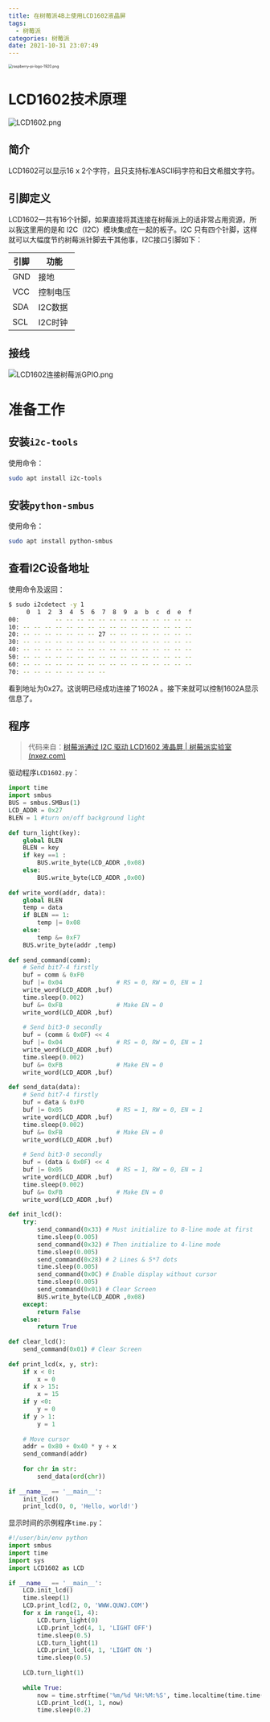 ```yaml
---
title: 在树莓派4B上使用LCD1602液晶屏
tags:
  - 树莓派
categories: 树莓派
date: 2021-10-31 23:07:49
---
```



<img src="https://github.com/Direct5dom/imageDB/blob/main/DB/raspberry-pi-logo-480.png?raw=true" alt="raspberry-pi-logo-1920.png" style="zoom: 50%;" />

<!--more-->

# LCD1602技术原理

![LCD1602.png](https://github.com/Direct5dom/imageDB/blob/main/DB/LCD1602.png?raw=true)

## 简介

LCD1602可以显示16 x 2个字符，且只支持标准ASCII码字符和日文希腊文字符。

## 引脚定义

LCD1602一共有16个针脚，如果直接将其连接在树莓派上的话非常占用资源，所以我这里用的是和 I2C（I2C）模块集成在一起的板子。I2C 只有四个针脚，这样就可以大幅度节约树莓派针脚去干其他事，I2C接口引脚如下：

| 引脚 | 功能     |
| ---- | -------- |
| GND  | 接地     |
| VCC  | 控制电压 |
| SDA  | I2C数据  |
| SCL  | I2C时钟  |

## 接线

![LCD1602连接树莓派GPIO.png](https://github.com/Direct5dom/imageDB/blob/main/DB/LCD1602%E8%BF%9E%E6%8E%A5%E6%A0%91%E8%8E%93%E6%B4%BEGPIO.png?raw=true)

# 准备工作

## 安装`i2c-tools`

使用命令：

```zsh
sudo apt install i2c-tools
```

## 安装`python-smbus  `

使用命令：

```zsh
sudo apt install python-smbus
```

## 查看I2C设备地址

使用命令及返回：

```zsh
$ sudo i2cdetect -y 1 
     0  1  2  3  4  5  6  7  8  9  a  b  c  d  e  f
00:          -- -- -- -- -- -- -- -- -- -- -- -- --
10: -- -- -- -- -- -- -- -- -- -- -- -- -- -- -- --
20: -- -- -- -- -- -- -- 27 -- -- -- -- -- -- -- --
30: -- -- -- -- -- -- -- -- -- -- -- -- -- -- -- --
40: -- -- -- -- -- -- -- -- -- -- -- -- -- -- -- --
50: -- -- -- -- -- -- -- -- -- -- -- -- -- -- -- --
60: -- -- -- -- -- -- -- -- -- -- -- -- -- -- -- --
70: -- -- -- -- -- -- -- --
```

看到地址为0x27。这说明已经成功连接了1602A 。接下来就可以控制1602A显示信息了。

## 程序

> 代码来自：[树莓派通过 I2C 驱动 LCD1602 液晶屏 | 树莓派实验室 (nxez.com)](https://shumeipai.nxez.com/2020/06/17/raspberry-pi-drives-lcd1602-screen-through-i2c.html)

驱动程序`LCD1602.py`：

```python
import time
import smbus
BUS = smbus.SMBus(1)
LCD_ADDR = 0x27
BLEN = 1 #turn on/off background light
 
def turn_light(key):
    global BLEN
    BLEN = key
    if key ==1 :
        BUS.write_byte(LCD_ADDR ,0x08)
    else:
        BUS.write_byte(LCD_ADDR ,0x00)
 
def write_word(addr, data):
    global BLEN
    temp = data
    if BLEN == 1:
        temp |= 0x08
    else:
        temp &= 0xF7
    BUS.write_byte(addr ,temp)
 
def send_command(comm):
    # Send bit7-4 firstly
    buf = comm & 0xF0
    buf |= 0x04               # RS = 0, RW = 0, EN = 1
    write_word(LCD_ADDR ,buf)
    time.sleep(0.002)
    buf &= 0xFB               # Make EN = 0
    write_word(LCD_ADDR ,buf)
     
    # Send bit3-0 secondly
    buf = (comm & 0x0F) << 4
    buf |= 0x04               # RS = 0, RW = 0, EN = 1
    write_word(LCD_ADDR ,buf)
    time.sleep(0.002)
    buf &= 0xFB               # Make EN = 0
    write_word(LCD_ADDR ,buf)
 
def send_data(data):
    # Send bit7-4 firstly
    buf = data & 0xF0
    buf |= 0x05               # RS = 1, RW = 0, EN = 1
    write_word(LCD_ADDR ,buf)
    time.sleep(0.002)
    buf &= 0xFB               # Make EN = 0
    write_word(LCD_ADDR ,buf)
     
    # Send bit3-0 secondly
    buf = (data & 0x0F) << 4
    buf |= 0x05               # RS = 1, RW = 0, EN = 1
    write_word(LCD_ADDR ,buf)
    time.sleep(0.002)
    buf &= 0xFB               # Make EN = 0
    write_word(LCD_ADDR ,buf)
 
def init_lcd():
    try:
        send_command(0x33) # Must initialize to 8-line mode at first
        time.sleep(0.005)
        send_command(0x32) # Then initialize to 4-line mode
        time.sleep(0.005)
        send_command(0x28) # 2 Lines & 5*7 dots
        time.sleep(0.005)
        send_command(0x0C) # Enable display without cursor
        time.sleep(0.005)
        send_command(0x01) # Clear Screen
        BUS.write_byte(LCD_ADDR ,0x08)
    except:
        return False
    else:
        return True
 
def clear_lcd():
    send_command(0x01) # Clear Screen
 
def print_lcd(x, y, str):
    if x < 0:
        x = 0
    if x > 15:
        x = 15
    if y <0:
        y = 0
    if y > 1:
        y = 1
 
    # Move cursor
    addr = 0x80 + 0x40 * y + x
    send_command(addr)
     
    for chr in str:
        send_data(ord(chr))
 
if __name__ == '__main__':
    init_lcd()
    print_lcd(0, 0, 'Hello, world!')
```

显示时间的示例程序`time.py`：

```python
#!/user/bin/env python 
import smbus
import time
import sys
import LCD1602 as LCD
 
if __name__ == '__main__':  
    LCD.init_lcd()
    time.sleep(1)
    LCD.print_lcd(2, 0, 'WWW.QUWJ.COM')
    for x in range(1, 4):
        LCD.turn_light(0)
        LCD.print_lcd(4, 1, 'LIGHT OFF')
        time.sleep(0.5)
        LCD.turn_light(1)
        LCD.print_lcd(4, 1, 'LIGHT ON ')
        time.sleep(0.5)
 
    LCD.turn_light(1)
     
    while True:
        now = time.strftime('%m/%d %H:%M:%S', time.localtime(time.time()))
        LCD.print_lcd(1, 1, now)
        time.sleep(0.2)
```

